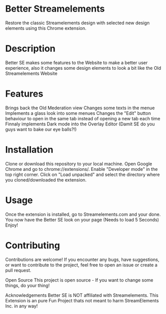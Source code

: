# Better Streamelements
Restore the classic Streamelements design with selected new design elements using this Chrome extension.

# Description
Better SE makes some features to the Website to make a better user experience, also it changes some design elements to look a bit like the Old Streamelements Website

# Features
Brings back the Old Mederation view
Changes some texts in the menue
Implements a glass look into some menues
Changes the "Edit" button behaviour to open in the same tab instead of opening a new tab each time
Finnaly implements Dark mode into the Overlay Editor (Damit SE do you guys want to bake our eye balls?!)
# Installation
Clone or download this repository to your local machine.
Open Google Chrome and go to chrome://extensions/.
Enable "Developer mode" in the top right corner.
Click on "Load unpacked" and select the directory where you cloned/downloaded the extension.
# Usage
Once the extension is installed, go to Streamelements.com and your done.
You now have the Better SE look on your page (Needs to load 5 Seconds)
Enjoy!
# Contributing
Contributions are welcome! If you encounter any bugs, have suggestions, or want to contribute to the project, feel free to open an issue or create a pull request.

Open Source
This project is open source - If you want to change some things, do your thing!

Acknowledgements
Better SE is NOT affiliated with Streamelements. This Extension is an pure Fun Project thats not meant to harm StreamElements Inc. in any way!

